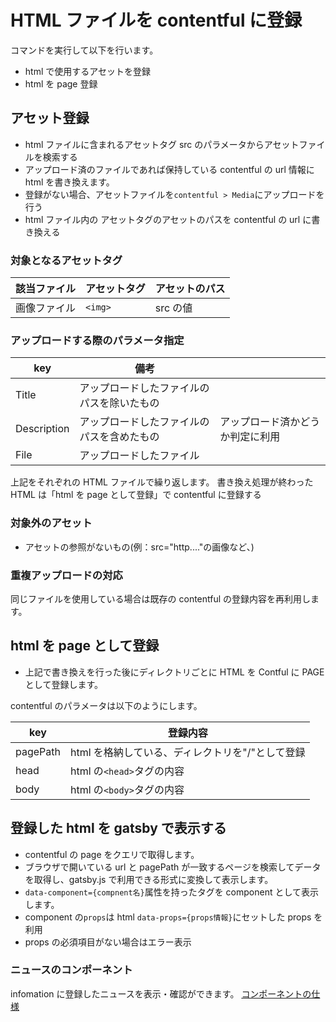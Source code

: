 # HTML ファイルを contentful に登録

コマンドを実行して以下を行います。

- html で使用するアセットを登録
- html を page 登録

## アセット登録

- html ファイルに含まれるアセットタグ src のパラメータからアセットファイルを検索する
- アップロード済のファイルであれば保持している contentful の url 情報に html を書き換えます。
- 登録がない場合、アセットファイルを`contentful > Media`にアップロードを行う
- html ファイル内の アセットタグのアセットのパスを contentful の url に書き換える

### 対象となるアセットタグ

| 該当ファイル | アセットタグ              | アセットのパス |
| ------------ | ------------------------- | -------------- |
| 画像ファイル | `<img>`                   | src の値       |

### アップロードする際のパラメータ指定

| key         | 備考                                       |                                  |
| ----------- | ------------------------------------------ | -------------------------------- |
| Title       | アップロードしたファイルのパスを除いたもの |                                  |
| Description | アップロードしたファイルのパスを含めたもの | アップロード済かどうか判定に利用 |
| File        | アップロードしたファイル                   |                                  |

上記をそれぞれの HTML ファイルで繰り返します。
書き換え処理が終わった HTML は「html を page として登録」で contentful に登録する

### 対象外のアセット

- アセットの参照がないもの(例：src="http...."の画像など、)

### 重複アップロードの対応

同じファイルを使用している場合は既存の contentful の登録内容を再利用します。

## html を page として登録

- 上記で書き換えを行った後にディレクトリごとに HTML を Contful に PAGE として登録します。

contentful のパラメータは以下のようにします。

| key      | 登録内容                                         |
| -------- | ------------------------------------------------ |
| pagePath | html を格納している、ディレクトリを"/"として登録 |
| head     | html の`<head>`タグの内容                        |
| body     | html の`<body>`タグの内容                        |

## 登録した html を gatsby で表示する

- contentful の page をクエリで取得します。
- ブラウザで開いている url と pagePath が一致するページを検索してデータを取得し、gatsby.js で利用できる形式に変換して表示します。
- `data-component={compnent名}`属性を持ったタグを component として表示します。
- component の`props`は html `data-props={props情報}`にセットした props を利用
- props の必須項目がない場合はエラー表示

### ニュースのコンポーネント

infomation に登録したニュースを表示・確認ができます。
[コンポーネントの仕様](../../Gatsby/Component/newslist.md)
